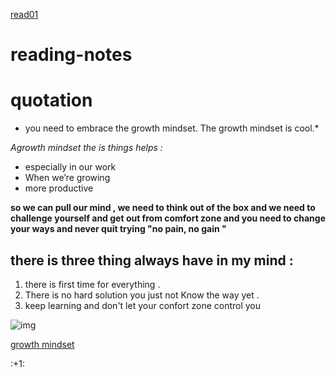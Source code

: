 [read01](read01.md)
# reading-notes

 quotation  
===============

* you need to embrace the growth mindset. The growth mindset is cool.*

*Agrowth mindset the is  things  helps :*

- especially in our work
- When we’re growing
- more productive


__so we can pull our mind , we need to think out of the box and we need to challenge yourself and get out from comfort zone and you need to change your ways and never quit trying   "no pain, no gain "__

there is three thing always have in my mind :
---------------

1.  there is first time for everything .
2.  There is no hard solution you just not Know the way yet . 
3.  keep learning and don't let your confort zone control you 



![img](https://encrypted-tbn0.gstatic.com/images?q=tbn:ANd9GcTl4AgjDFuumXY0ZnffXEFvNSL_7e2UvWYrAQ&usqp=CAU)

 
[growth mindset](https://www.atlassian.com/blog/inside-atlassian/growth-mindset)
 
 :+1\: 


